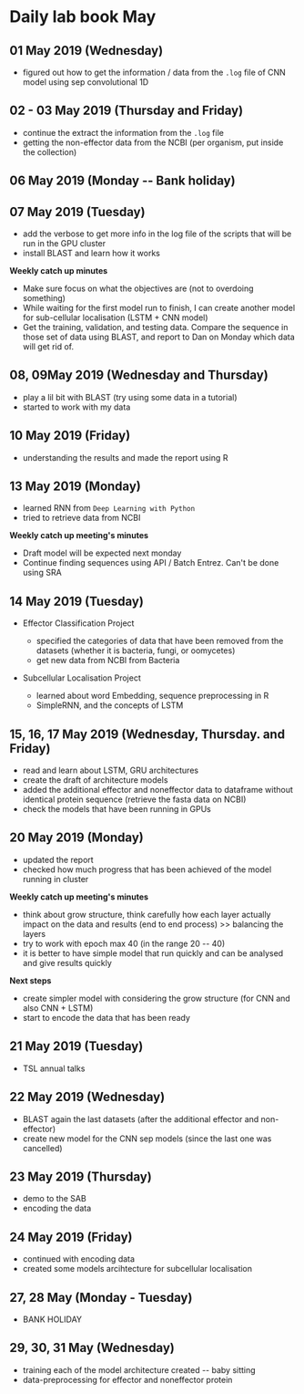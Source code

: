 Daily lab book May
==================

01 May 2019 (Wednesday)
----------------------

- figured out how to get the information / data from the `.log` file of CNN model using sep convolutional 1D


02 - 03 May 2019 (Thursday and Friday)
----------------------

- continue the extract the information from the `.log` file
- getting the non-effector data from the NCBI (per organism, put inside the collection)

06 May 2019 (Monday -- Bank holiday)
------------------------------------

07 May 2019 (Tuesday)
---------------------

- add the verbose to get more info in the log file of the scripts that will be run in the GPU cluster
- install BLAST and learn how it works

**Weekly catch up minutes**

- Make sure focus on what the objectives are (not to overdoing something)
- While waiting for the first model run to finish, I can create another model for sub-cellular localisation (LSTM + CNN model)
- Get the training, validation, and testing data. Compare the sequence in those set of data using BLAST, and report to Dan on Monday which data will get rid of. 

08, 09May 2019 (Wednesday and Thursday)
-----------------------

- play a lil bit with BLAST (try using some data in a tutorial)
- started to work with my data 

10 May 2019 (Friday)
--------------------

- understanding the results and made the report using R

13 May 2019 (Monday)
--------------------

- learned RNN from `Deep Learning with Python`
- tried to retrieve data from NCBI

**Weekly catch up meeting's minutes**

- Draft model will be expected next monday
- Continue finding sequences using API / Batch Entrez. Can't be done using SRA

14 May 2019 (Tuesday)
---------------------

- Effector Classification Project

    - specified the categories of data that have been removed from the datasets (whether it is bacteria, fungi, or oomycetes)
    - get new data from NCBI from Bacteria
    

- Subcellular Localisation Project

    - learned about word Embedding, sequence preprocessing in R
    - SimpleRNN, and the concepts of LSTM
    
15, 16, 17 May 2019 (Wednesday, Thursday. and Friday)
------------------------------------------------------

- read and learn about LSTM, GRU architectures
- create the draft of architecture models
- added the additional effector and noneffector data to dataframe without identical protein sequence (retrieve the fasta data on NCBI)
- check the models that have been running in GPUs

20 May 2019 (Monday)
--------------------

- updated the report
- checked how much progress that has been achieved of the model running in cluster

**Weekly catch up meeting's minutes**

- think about grow structure, think carefully how each layer actually impact on the data and results (end to end process) >> balancing the layers
- try to work with epoch max 40 (in the range 20 -- 40)
- it is better to have simple model that run quickly and can be analysed and give results quickly

**Next steps**

- create simpler model with considering the grow structure (for CNN and also CNN + LSTM)
- start to encode the data that has been ready 

21 May 2019 (Tuesday)
---------------------

- TSL annual talks

22 May 2019 (Wednesday)
-----------------------

- BLAST again the last datasets (after the additional effector and non-effector)
- create new model for the CNN sep models (since the last one was cancelled)

23 May 2019 (Thursday)
----------------------

- demo to the SAB
- encoding the data 

24 May 2019 (Friday)
--------------------

- continued with encoding data
- created some models arcihtecture for subcellular localisation

27, 28 May (Monday - Tuesday)
------------------------------

- BANK HOLIDAY

29, 30, 31 May (Wednesday)
--------------------------

- training each of the model architecture created -- baby sitting
- data-preprocessing for effector and noneffector protein 




